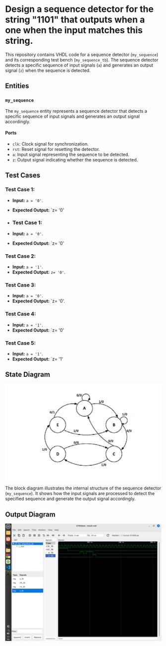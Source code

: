 # Design a sequence detector for the string "1101" that outputs when a one when the input matches this string. 

This repository contains VHDL code for a sequence detector (`my_sequence`) and its corresponding test bench (`my_sequence_tb`). The sequence detector detects a specific sequence of input signals (`a`) and generates an output signal (`z`) when the sequence is detected.

## Entities

### `my_sequence`

The `my_sequence` entity represents a sequence detector that detects a specific sequence of input signals and generates an output signal accordingly.

#### Ports

- `clk`: Clock signal for synchronization.
- `rst`: Reset signal for resetting the detector.
- `a`: Input signal representing the sequence to be detected.
- `z`: Output signal indicating whether the sequence is detected.

## Test Cases

### Test Case 1: 

- **Input:** `a = '0'`.
- **Expected Output:** `z= '0'

- ### Test Case 1: 

- **Input:** `a = '0'`.
- **Expected Output:** `z= '0'
### Test Case 2: 

- **Input:** `a = '1'`.
- **Expected Output:** `z= '0'`.

### Test Case 3: 

- **Input:** `a = '0'`.
- **Expected Output:** `z= '0'.

### Test Case 4: 

- **Input:** `a = '1'`.
- **Expected Output:** `z= '0'

### Test Case 5: 

- **Input:** `a = '1'`.
- **Expected Output:** `z= '1'
 
## State Diagram

![State Diagram](seqdecte.png)

The block diagram illustrates the internal structure of the sequence detector (`my_sequence`). It shows how the input signals are processed to detect the specified sequence and generate the output signal accordingly.

## Output Diagram

![Output Diagram](seqdect.png)
